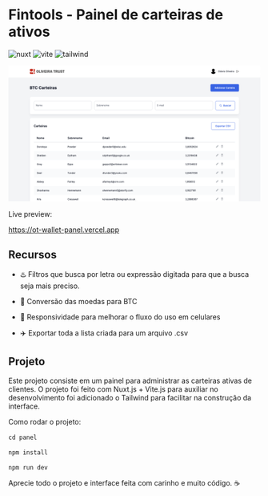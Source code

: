 # Fintools - Painel de carteiras de ativos

![nuxt](https://img.shields.io/badge/Nuxt-50BB7A?style=for-the-badge)
![vite](https://img.shields.io/badge/Vite-747bff?style=for-the-badge)
![tailwind](https://img.shields.io/badge/Tailwind-00bcff?style=for-the-badge)

<img src="https://github.com/brenoeddye/ot-wallet-panel/blob/main/docs/desktop.png?raw=true">

Live preview:

https://ot-wallet-panel.vercel.app

## Recursos

* ♨️ Filtros que busca por letra ou expressão digitada para que a busca seja mais preciso.

* 🏦 Conversão das moedas para BTC

* 📱 Responsividade para melhorar o fluxo do uso em celulares

* ✈️ Exportar toda a lista criada para um arquivo .csv

## Projeto

Este projeto consiste em um painel para administrar as carteiras ativas de clientes. O projeto foi feito com Nuxt.js + Vite.js para auxiliar no desenvolvimento foi adicionado o Tailwind para facilitar na construção da interface.

Como rodar o projeto:

```
cd panel
```

```
npm install
```

```
npm run dev
```

Aprecie todo o projeto e interface feita com carinho e muito código. ☕
